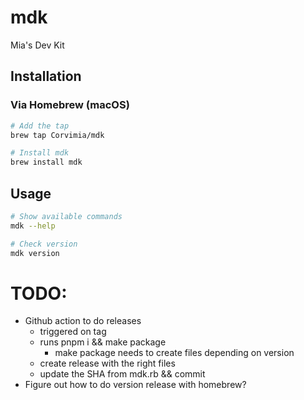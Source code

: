 # mdk
Mia's Dev Kit

## Installation

### Via Homebrew (macOS)

```bash
# Add the tap
brew tap Corvimia/mdk

# Install mdk
brew install mdk
```

## Usage

```bash
# Show available commands
mdk --help

# Check version
mdk version
```

# TODO:
- Github action to do releases
    - triggered on tag
    - runs pnpm i && make package
        - make package needs to create files depending on version
    - create release with the right files
    - update the SHA from mdk.rb && commit
- Figure out how to do version release with homebrew?
